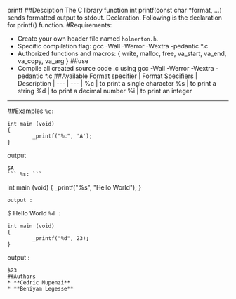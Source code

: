 printf
##Desciption
The C library function int printf(const char *format, ...) sends formatted output to stdout. Declaration. Following is the declaration for printf() function.
#Requirements:
   * Create your own header file named ``` holnerton.h ```.
   * Specific compilation flag: gcc -Wall -Werror -Wextra -pedantic *.c
   * Authorized functions and macros: { write, malloc, free, va_start, va_end, va_copy, va_arg }
##use
* Compile all created source code .c using gcc -Wall -Werror -Wextra -pedantic *.c
##Available Format specifier
| Format Specifiers | Description |
--- | --- |
%c  | to print a single character
%s  | to print a string
%d | to print a decimal number
%i  | to print an integer
---
##Examples
``` %c: ```
```
int main (void)
{
        _printf("%c", 'A');
}
```
output
```
$A
``` %s: ```
```
int main (void)
{
        _printf("%s", "Hello World");
}
```
output :
```
$ Hello World
```%d :```
```
int main (void)
{
        _printf("%d", 23);
}
```
output :
```
$23
##Authors
* **Cedric Mupenzi**
* **Beniyam Legesse**
